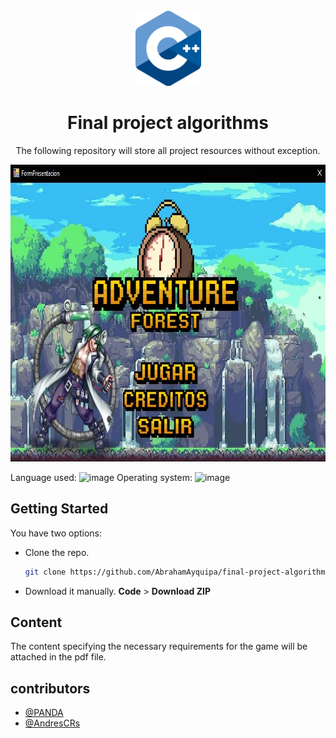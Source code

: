 <br />
<div align="center">
  <a href="https://github.com/AbrahamAyquipa/algoritmosEjercicios">
    <img src="./logo.png" height = "120", width = "105">
  </a>
  <h1 align="center">Final project algorithms</h1>
  <p align="center">
    The following repository will store all project resources without exception. 
  </p>
  <div align="center">
    <img src="./home.JPG" height = "475", width = "798">
  </a>
</div>
</div>

Language used: ![image](https://img.shields.io/badge/C%2B%2B-00599C?style=for-the-badge&logo=c%2B%2B&logoColor=white)
Operating system: ![image](https://img.shields.io/badge/Windows-0078D6?style=for-the-badge&logo=windows&logoColor=white)


## Getting Started

You have two options:
* Clone the repo.
  ```sh
  git clone https://github.com/AbrahamAyquipa/final-project-algorithms.git
  ```
* Download it manually. **Code** > **Download ZIP**

## Content

The content specifying the necessary requirements for the game will be attached in the pdf file.

## contributors

- [@PANDA](https://github.com/PANDA00007)
- [@AndresCRs](https://github.com/AndresCRs)

